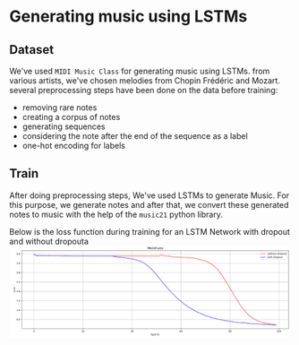 # Generating music using LSTMs


## Dataset
We've used `MIDI Music Class` for generating music using LSTMs. from various artists, we've chosen melodies from Chopin Frédéric and Mozart.
several preprocessing steps have been done on the data before training:
- removing rare notes
- creating a corpus of notes
- generating sequences
- considering the note after the end of the sequence as a label
- one-hot encoding for labels


## Train
After doing preprocessing steps, We've used LSTMs to generate Music. For this purpose, we generate notes and after that, we convert these generated notes to music with the help of the `music21` python library.

Below is the loss function during training for an LSTM Network with dropout and without dropouta
![loss](loss.png "loss")



